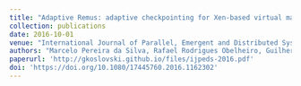 ```yaml
---
title: "Adaptive Remus: adaptive checkpointing for Xen-based virtual machine replication"
collection: publications
date: 2016-10-01
venue: "International Journal of Parallel, Emergent and Distributed Systems"
authors: "Marcelo Pereira da Silva, Rafael Rodrigues Obelheiro, Guilherme Piêgas Koslovski"
paperurl: 'http://gkoslovski.github.io/files/ijpeds-2016.pdf'
doi: 'https://doi.org/10.1080/17445760.2016.1162302'
---
```

